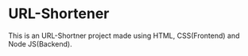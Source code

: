 # URL-Shortener

This is an URL-Shortner project made using HTML, CSS(Frontend) and Node JS(Backend).
